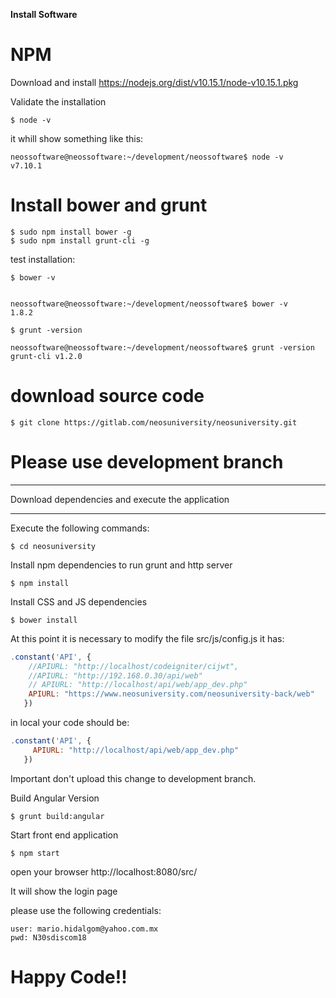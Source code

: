 **Install Software**

NPM 
==
Download and install 
https://nodejs.org/dist/v10.15.1/node-v10.15.1.pkg

Validate the installation

```
$ node -v
```

it whill show something like this:

```
neossoftware@neossoftware:~/development/neossoftware$ node -v
v7.10.1
```

Install bower and grunt
==

```
$ sudo npm install bower -g
$ sudo npm install grunt-cli -g
```

test installation:
```
$ bower -v


neossoftware@neossoftware:~/development/neossoftware$ bower -v
1.8.2

$ grunt -version

neossoftware@neossoftware:~/development/neossoftware$ grunt -version
grunt-cli v1.2.0
```


download source code
=========

```
$ git clone https://gitlab.com/neosuniversity/neosuniversity.git
```

Please use  development branch
==

_________________________________________________
Download dependencies and execute the application
_________________________________________________
Execute  the following commands:

```
$ cd neosuniversity
```

Install npm dependencies to run grunt and http server

```
$ npm install
```

Install CSS and JS dependencies
```
$ bower install
```

At this point it is necessary to modify  the file src/js/config.js
it has:

```javascript
.constant('API', { 
    //APIURL: "http://localhost/codeigniter/cijwt",
    //APIURL: "http://192.168.0.30/api/web"
    // APIURL: "http://localhost/api/web/app_dev.php"
    APIURL: "https://www.neosuniversity.com/neosuniversity-back/web"
   })
```
in local your code should be:

```javascript
.constant('API', { 
     APIURL: "http://localhost/api/web/app_dev.php"
   })
```
Important don't upload this change to development branch.


Build Angular Version
```
$ grunt build:angular
```

Start front end application

```
$ npm start
```
open your browser  http://localhost:8080/src/

It will show the login page

please use the following credentials:

```
user: mario.hidalgom@yahoo.com.mx
pwd: N30sdiscom18
```

Happy Code!!
=======
